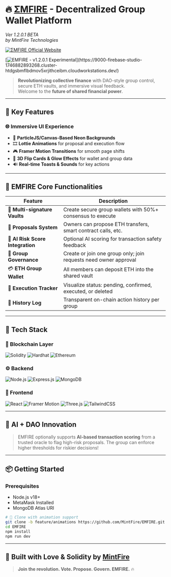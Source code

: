 # 🔥 [ΣMFIRE](https://9000-firebase-studio-1746882893268.cluster-htdgsbmflbdmov5xrjithceibm.cloudworkstations.dev/) - Decentralized Group Wallet Platform
*Ver 1.2.0.1 BETA*  
*by MintFire Technologies*

[![ΣMFIRE Official Website](https://readme-typing-svg.demolab.com?font=Fira+Code&weight=500&size=24&pause=1000&color=FF00FF&color2=00FFF7&color3=00FF00&color4=FFA500&color5=FF0000&center=true&vCenter=true&width=480&lines=ΣMFIRE+Official+Website)]([https://mintfire.onrender.com](https://9000-firebase-studio-1746882893268.cluster-htdgsbmflbdmov5xrjithceibm.cloudworkstations.dev/))

[![EMFIRE - v1.2.0.1 Experimental](https://readme-typing-svg.demolab.com?font=Fira+Code&pause=1000&color=00F7FF&center=true&vCenter=true&width=435&lines=Try+EMPOWER+Early+Access;Version+1.2.0+Experimental+Now+Live!)](https://9000-firebase-studio-1746882893268.cluster-htdgsbmflbdmov5xrjithceibm.cloudworkstations.dev/)

> **Revolutionizing collective finance** with DAO-style group control, secure ETH vaults, and immersive visual feedback.  
> Welcome to the **future of shared financial power**.

---

## 🚀 Key Features

### 🌐 **Immersive UI Experience**
- 🌌 **ParticleJS/Canvas-Based Neon Backgrounds**  
- 🎞️ **Lottie Animations** for proposal and execution flow  
- 🎮 **Framer Motion Transitions** for smooth page shifts  
- 🧬 **3D Flip Cards & Glow Effects** for wallet and group data  
- 🔊 **Real-time Toasts & Sounds** for key actions

---

## 💎 EMFIRE Core Functionalities

| Feature | Description |
|--------|-------------|
| 🔐 **Multi-signature Vaults** | Create secure group wallets with 50%+ consensus to execute |
| 📩 **Proposals System** | Owners can propose ETH transfers, smart contract calls, etc. |
| 🧠 **AI Risk Score Integration** | Optional AI scoring for transaction safety feedback |
| 👥 **Group Governance** | Create or join one group only; join requests need owner approval |
| 💳 **ETH Group Wallet** | All members can deposit ETH into the shared vault |
| 🔄 **Execution Tracker** | Visualize status: pending, confirmed, executed, or deleted |
| 🧾 **History Log** | Transparent on-chain action history per group |

---

## 🧱 Tech Stack

### 🔗 Blockchain Layer
![Solidity](https://img.shields.io/badge/Solidity-%23363636.svg?style=for-the-badge&logo=solidity&logoColor=white)
![Hardhat](https://img.shields.io/badge/Hardhat-181A1F?style=for-the-badge&logo=hardhat)
![Ethereum](https://img.shields.io/badge/Ethereum-3C3C3D?style=for-the-badge&logo=Ethereum&logoColor=white)

### ⚙️ Backend
![Node.js](https://img.shields.io/badge/Node.js-43853D?style=for-the-badge&logo=node.js&logoColor=white)
![Express.js](https://img.shields.io/badge/Express.js-404D59?style=for-the-badge)
![MongoDB](https://img.shields.io/badge/MongoDB-4EA94B?style=for-the-badge&logo=mongodb&logoColor=white)

### 🎨 Frontend
![React](https://img.shields.io/badge/React-20232A?style=for-the-badge&logo=react&logoColor=61DAFB)
![Framer Motion](https://img.shields.io/badge/Framer_Motion-0055FF?style=for-the-badge&logo=framer&logoColor=white)
![Three.js](https://img.shields.io/badge/Three.js-000000?style=for-the-badge&logo=three.js&logoColor=white)
![TailwindCSS](https://img.shields.io/badge/TailwindCSS-0EA5E9?style=for-the-badge&logo=tailwind-css&logoColor=white)

---

## 🧪 AI + DAO Innovation

> EMFIRE optionally supports **AI-based transaction scoring** from a trusted oracle to flag high-risk proposals. The group can enforce higher thresholds for riskier decisions!

---


## 📦 Getting Started

### Prerequisites
- Node.js v18+
- MetaMask Installed
- MongoDB Atlas URI

```bash
# 🔽 Clone with animation support
git clone -b feature/animations https://github.com/MintFire/EMFIRE.git
cd EMFIRE
npm install
npm run dev
```

---

## 🎉 Built with Love & Solidity by [MintFire](https://mintfire.onrender.com)

> **Join the revolution. Vote. Propose. Govern. EMFIRE.** 🔥
